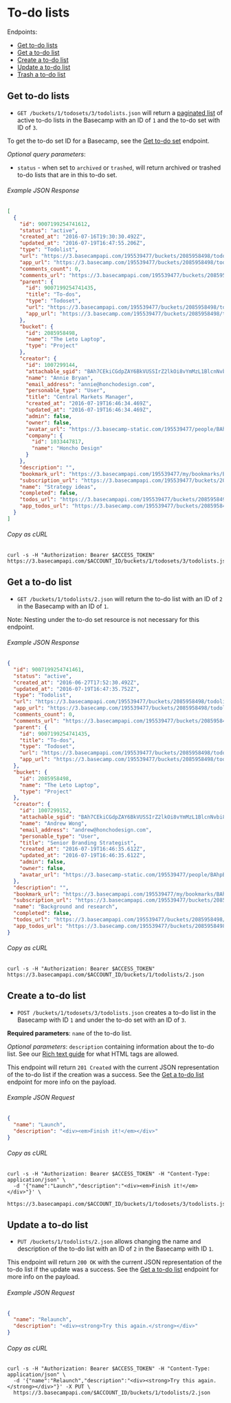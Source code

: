 To-do lists
===========

Endpoints:

- [Get to-do lists](#get-to-do-lists)
- [Get a to-do list](#get-a-to-do-list)
- [Create a to-do list](#create-a-to-do-list)
- [Update a to-do list](#update-a-to-do-list)
- [Trash a to-do list][trash]

Get to-do lists
---------------

* `GET /buckets/1/todosets/3/todolists.json` will return a [paginated list][pagination] of active to-do lists in the Basecamp with an ID of `1` and the to-do set with ID of `3`.

To get the to-do set ID for a Basecamp, see the [Get to-do set][todoset] endpoint.

_Optional query parameters_:

* `status` - when set to `archived` or `trashed`, will return archived or trashed to-do lists that are in this to-do set.

###### Example JSON Response
<!-- START GET /buckets/1/todosets/3/todolists.json -->
```json
[
  {
    "id": 9007199254741612,
    "status": "active",
    "created_at": "2016-07-16T19:30:30.492Z",
    "updated_at": "2016-07-19T16:47:55.206Z",
    "type": "Todolist",
    "url": "https://3.basecampapi.com/195539477/buckets/2085958498/todolists/9007199254741612.json",
    "app_url": "https://3.basecamp.com/195539477/buckets/2085958498/todolists/9007199254741612",
    "comments_count": 0,
    "comments_url": "https://3.basecampapi.com/195539477/buckets/2085958498/recordings/9007199254741612/comments.json",
    "parent": {
      "id": 9007199254741435,
      "title": "To-dos",
      "type": "Todoset",
      "url": "https://3.basecampapi.com/195539477/buckets/2085958498/todosets/9007199254741435.json",
      "app_url": "https://3.basecamp.com/195539477/buckets/2085958498/todosets/9007199254741435"
    },
    "bucket": {
      "id": 2085958498,
      "name": "The Leto Laptop",
      "type": "Project"
    },
    "creator": {
      "id": 1007299144,
      "attachable_sgid": "BAh7CEkiCGdpZAY6BkVUSSIrZ2lkOi8vYmMzL1BlcnNvbi8xMDA3Mjk5MTQ0P2V4cGlyZXNfaW4GOwBUSSIMcHVycG9zZQY7AFRJIg9hdHRhY2hhYmxlBjsAVEkiD2V4cGlyZXNfYXQGOwBUMA==--2e34d7611a9fcaeb82342d015a671cf5e998c036",
      "name": "Annie Bryan",
      "email_address": "annie@honchodesign.com",
      "personable_type": "User",
      "title": "Central Markets Manager",
      "created_at": "2016-07-19T16:46:34.469Z",
      "updated_at": "2016-07-19T16:46:34.469Z",
      "admin": false,
      "owner": false,
      "avatar_url": "https://3.basecamp-static.com/195539477/people/BAhpBEgqCjw=--8266bb0507508f3d46050d57b65924d5e2a005f3/avatar-64-x4",
      "company": {
        "id": 1033447817,
        "name": "Honcho Design"
      }
    },
    "description": "",
    "bookmark_url": "https://3.basecampapi.com/195539477/my/bookmarks/BAh7CEkiCGdpZAY6BkVUSSI0Z2lkOi8vYmMzL1JlY29yZGluZy85MDA3MTk5MjU0NzQxNjEyP2V4cGlyZXNfaW4GOwBUSSIMcHVycG9zZQY7AFRJIg1yZWFkYWJsZQY7AFRJIg9leHBpcmVzX2F0BjsAVDA=--86ec6f857b01309e234a304fe0bcdab3839c53f4.json",
    "subscription_url": "https://3.basecampapi.com/195539477/buckets/2085958498/recordings/9007199254741612/subscription.json",
    "name": "Strategy ideas",
    "completed": false,
    "todos_url": "https://3.basecampapi.com/195539477/buckets/2085958498/todolists/9007199254741612/todos.json",
    "app_todos_url": "https://3.basecamp.com/195539477/buckets/2085958498/todolists/9007199254741612/todos"
  }
]
```
<!-- END GET /buckets/1/todosets/3/todolists.json -->
###### Copy as cURL

``` shell
curl -s -H "Authorization: Bearer $ACCESS_TOKEN" https://3.basecampapi.com/$ACCOUNT_ID/buckets/1/todosets/3/todolists.json
```


Get a to-do list
----------------

* `GET /buckets/1/todolists/2.json` will return the to-do list with an ID of `2` in the Basecamp with an ID of `1`.

Note: Nesting under the to-do set resource is not necessary for this endpoint.

###### Example JSON Response
<!-- START GET /buckets/1/todolists/2.json -->
```json
{
  "id": 9007199254741461,
  "status": "active",
  "created_at": "2016-06-27T17:52:30.492Z",
  "updated_at": "2016-07-19T16:47:35.752Z",
  "type": "Todolist",
  "url": "https://3.basecampapi.com/195539477/buckets/2085958498/todolists/9007199254741461.json",
  "app_url": "https://3.basecamp.com/195539477/buckets/2085958498/todolists/9007199254741461",
  "comments_count": 0,
  "comments_url": "https://3.basecampapi.com/195539477/buckets/2085958498/recordings/9007199254741461/comments.json",
  "parent": {
    "id": 9007199254741435,
    "title": "To-dos",
    "type": "Todoset",
    "url": "https://3.basecampapi.com/195539477/buckets/2085958498/todosets/9007199254741435.json",
    "app_url": "https://3.basecamp.com/195539477/buckets/2085958498/todosets/9007199254741435"
  },
  "bucket": {
    "id": 2085958498,
    "name": "The Leto Laptop",
    "type": "Project"
  },
  "creator": {
    "id": 1007299152,
    "attachable_sgid": "BAh7CEkiCGdpZAY6BkVUSSIrZ2lkOi8vYmMzL1BlcnNvbi8xMDA3Mjk5MTUyP2V4cGlyZXNfaW4GOwBUSSIMcHVycG9zZQY7AFRJIg9hdHRhY2hhYmxlBjsAVEkiD2V4cGlyZXNfYXQGOwBUMA==--c70d0dcbf061acc7ca36da4b88819f15af03df52",
    "name": "Andrew Wong",
    "email_address": "andrew@honchodesign.com",
    "personable_type": "User",
    "title": "Senior Branding Strategist",
    "created_at": "2016-07-19T16:46:35.612Z",
    "updated_at": "2016-07-19T16:46:35.612Z",
    "admin": false,
    "owner": false,
    "avatar_url": "https://3.basecamp-static.com/195539477/people/BAhpBFAqCjw=--0413da7be3ef98ba6e3274f859fb29fc38698edf/avatar-64-x4"
  },
  "description": "",
  "bookmark_url": "https://3.basecampapi.com/195539477/my/bookmarks/BAh7CEkiCGdpZAY6BkVUSSI0Z2lkOi8vYmMzL1JlY29yZGluZy85MDA3MTk5MjU0NzQxNDYxP2V4cGlyZXNfaW4GOwBUSSIMcHVycG9zZQY7AFRJIg1yZWFkYWJsZQY7AFRJIg9leHBpcmVzX2F0BjsAVDA=--36b09454741fb7bec702606062a54a837bfaa750.json",
  "subscription_url": "https://3.basecampapi.com/195539477/buckets/2085958498/recordings/9007199254741461/subscription.json",
  "name": "Background and research",
  "completed": false,
  "todos_url": "https://3.basecampapi.com/195539477/buckets/2085958498/todolists/9007199254741461/todos.json",
  "app_todos_url": "https://3.basecamp.com/195539477/buckets/2085958498/todolists/9007199254741461/todos"
}
```
<!-- END GET /buckets/1/todolists/2.json -->
###### Copy as cURL

``` shell
curl -s -H "Authorization: Bearer $ACCESS_TOKEN" https://3.basecampapi.com/$ACCOUNT_ID/buckets/1/todolists/2.json
```


Create a to-do list
-------------------

* `POST /buckets/1/todosets/3/todolists.json` creates a to-do list in the Basecamp with ID `1` and under the to-do set with an ID of `3`.

**Required parameters**: `name` of the to-do list.

_Optional parameters_: `description` containing information about the to-do list. See our [Rich text guide][rich] for what HTML tags are allowed.

This endpoint will return `201 Created` with the current JSON representation of the to-do list if the creation was a success. See the [Get a to-do list](#get-a-to-do-list) endpoint for more info on the payload.

###### Example JSON Request

``` json
{
  "name": "Launch",
  "description": "<div><em>Finish it!</em></div>"
}
```

###### Copy as cURL

``` shell
curl -s -H "Authorization: Bearer $ACCESS_TOKEN" -H "Content-Type: application/json" \
  -d '{"name":"Launch","description":"<div><em>Finish it!</em></div>"}' \
  https://3.basecampapi.com/$ACCOUNT_ID/buckets/1/todosets/3/todolists.json
```


Update a to-do list
-------------------

* `PUT /buckets/1/todolists/2.json` allows changing the name and description of the to-do list with an ID of `2` in the Basecamp with ID `1`.

This endpoint will return `200 OK` with the current JSON representation of the to-do list if the update was a success. See the [Get a to-do list](#get-a-to-do-list) endpoint for more info on the payload.

###### Example JSON Request

``` json
{
  "name": "Relaunch",
  "description": "<div><strong>Try this again.</strong></div>"
}
```

###### Copy as cURL

``` shell
curl -s -H "Authorization: Bearer $ACCESS_TOKEN" -H "Content-Type: application/json" \
  -d '{"name":"Relaunch","description":"<div><strong>Try this again.</strong></div>"}' -X PUT \
  https://3.basecampapi.com/$ACCOUNT_ID/buckets/1/todolists/2.json
```


[trash]: https://github.com/basecamp/bc3-api/blob/master/sections/recordings.md#trash-a-recording
[pagination]: https://github.com/basecamp/bc3-api/blob/master/README.md#pagination
[todoset]: https://github.com/basecamp/bc3-api/blob/master/sections/todosets.md#get-to-do-set
[todos]: https://github.com/basecamp/bc3-api/blob/master/sections/todos.md#to-dos
[rich]: https://github.com/basecamp/bc3-api/blob/master/sections/rich_text.md
